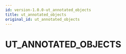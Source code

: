 ```yaml
---
id: version-1.0.0-ut_annotated_objects
title: ut_annotated_objects
original_id: ut_annotated_objects
---
```


# UT_ANNOTATED_OBJECTS


















 
